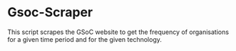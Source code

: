 # Gsoc-Scraper
This script scrapes the GSoC website to get the frequency of organisations for a given time period and for the given technology.
